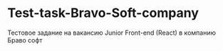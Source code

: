 # Test-task-Bravo-Soft-company
 Тестовое задание на вакансию Junior Front-end (React) в компанию Браво софт
